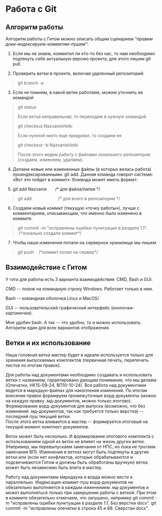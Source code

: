 # Работа с Git

## Алгоритм работы 

Алгоритм работы с Гитом можно описать общим сценарием *"правим доки-индексируем-коммитим-пушим"*:

1.  Если мы не знаем, коммитил ли кто-то без нас, то нам необходимо
    подтянуть себе актуальную версию проекта, для этого пишем git pull.

2.  Проверить ветки в проекте, включая удаленный репозиторий:

> git branch -a

3.  Если не помним, в какой ветке работаем, можем уточнить ее командой

> git status
>
> Если ветка неправильная, то переходим в нужную командой
>
> git checkout NazvanieVetki
>
> Если нужной никто еще придумал, то создаем ее
>
> git checkout -b NazvanieVetki
>
> После этого ведем работу с файлами локального репозитория (создаем,
> изменяем, удаляем).

4.  Делаем новые или измененные файлы (в которых велась работа)
    проиндексированными: git add. Данная команда говорит системе: «Вот
    это пойдет в коммит». Команда может иметь формат:

5.  git add Nazvanie       /\* для файла/папки \*/

> git add .                    /\* для всего в репозитории \*/

6.  Создаем новый коммит (текущую «точку работы»), лучше с комментарием,
    описывающим, что именно было изменено в коммите:

> git commit -m \"исправлены ошибки пунктуации в разделе 1.1\".   
>  /\*локально создали коммит\*/

7.  Чтобы наши изменения попали на серверное хранилище мы пишем

> git push    /\*коммит попал на сервер\*/

## Взаимодействие с Гитом 

У гита для работы есть 3 варианта взаимодействия: CMD, Bash и GUI.

CMD -- похож на командную строку Windows. Работает только в нем.

Bash -- командная оболочка Linux и MacOS/

GUI -- пользовательский графический интерфейс (кнопочки-картиночки).

Мне удобен bash. А так -- что удобно, то и можно использовать. Алгоритм
един для всех вариантов отображения.

## Ветки и их использование 

Наша головная ветка мастер будет в идеале используется только для
хранения выпускаемых комплектов (первичная печать, перепечать листов по
итогам правок).

Для работы над документами необходимо создавать и использовать ветки с
названием, гарантировано дающим понимание, что мы делаем (Опечатки,
НК15-09-24, ВП10-10-24). Вся работа над документами ведется в
маркдаун-файлах для накопления изменений. По итогам внесения правок
формируем промежуточные ворд-документы (можно на каждую правку
.мд-документов, можно только итогово). Формирование ворд-документов для
выпуска (возможно, что без изменений .мд-документов, так как требуется
только верстка) -- последний пуш текущей ветки.\
После этого ветка вливается в мастер -- формируется итоговый на текущий
момент комплект документов.

Веток может быть несколько. И формирование итогового комплекта с
использованием одной из веток не влияет на жизнь других веток.
(Например, мы перевыпускаем замечания от НПС, но пока не трогаем
замечания ВП). Изменения в ветках могут быть подтянуты в другие ветки
или (если нет конфликтов, которые обрабатываются и подсвечиваются Гитом
и должны быть обработаны вручную) ветка может быть независимо быть влита
в мастер.

Работу над документами маркдауна и ворда можно вести и параллельно.
Индексация-коммит-пуш ворд-документов не обязательно выполняется в
каждым изменением .мд-документов и может выполняться только при
завершении работы с веткой. При этом в коммите обязательно отмечаем, что
запушено, например git commit -m \"исправлены ошибки пунктуации в
разделе 1.1. Без верстки docx\". git commit -m \"исправлены опечатки в
строка 45 и 68. Сверстан docx\".   
